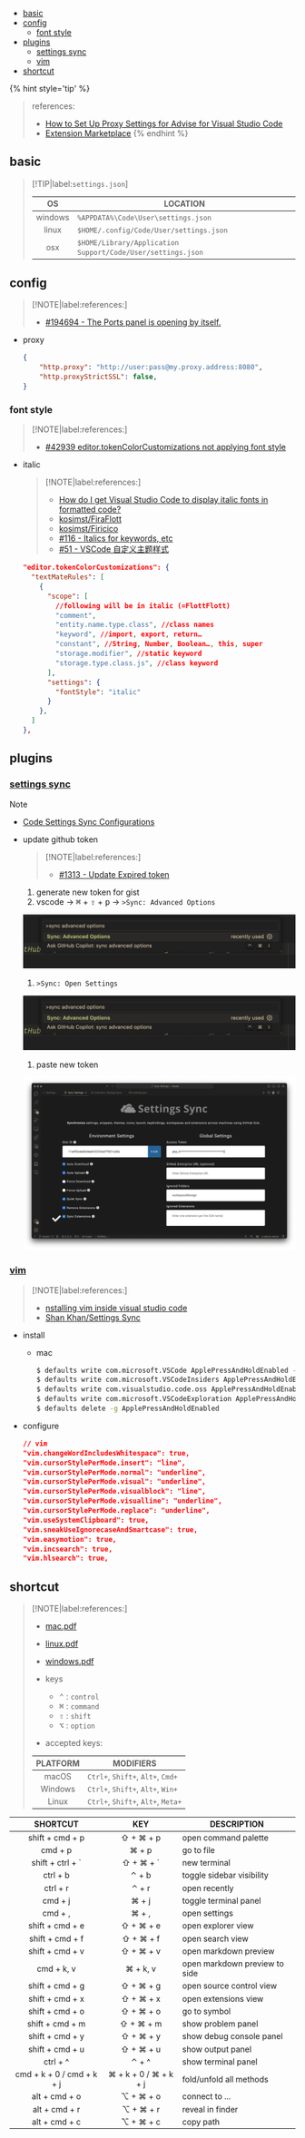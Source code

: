 <!-- START doctoc generated TOC please keep comment here to allow auto update -->
<!-- DON'T EDIT THIS SECTION, INSTEAD RE-RUN doctoc TO UPDATE -->

- [basic](#basic)
- [config](#config)
  - [font style](#font-style)
- [plugins](#plugins)
  - [settings sync](#settings-sync)
  - [vim](#vim)
- [shortcut](#shortcut)

<!-- END doctoc generated TOC please keep comment here to allow auto update -->

{% hint style='tip' %}
> references:
> - [How to Set Up Proxy Settings for Advise for Visual Studio Code](https://docs.mend.io/en-US/bundle/wsk/page/how_to_set_up_proxy_settings_for_advise_for_visual_studio_code.html)
> - [Extension Marketplace](https://code.visualstudio.com/docs/editor/extension-marketplace#_disable-an-extension)
{% endhint %}

## basic

> [!TIP|label:`settings.json`]
>
>
> |    OS   | LOCATION                                                    |
> |:-------:|-------------------------------------------------------------|
> | windows | `%APPDATA%\Code\User\settings.json`                         |
> |  linux  | `$HOME/.config/Code/User/settings.json`                     |
> |   osx   | `$HOME/Library/Application Support/Code/User/settings.json` |

## config

> [!NOTE|label:references:]
> - [#194694 - The Ports panel is opening by itself.](https://github.com/microsoft/vscode/issues/194694#issuecomment-1744810198)

- proxy
  ```json
  {
      "http.proxy": "http://user:pass@my.proxy.address:8080",
      "http.proxyStrictSSL": false,
  }
  ```

### font style

> [!NOTE|label:references:]
> - [#42939 editor.tokenColorCustomizations not applying font style](https://github.com/Microsoft/vscode/issues/42939)

- italic

  > [!NOTE|label:references:]
  > - [How do I get Visual Studio Code to display italic fonts in formatted code?](https://stackoverflow.com/a/50714195/2940319)
  > - [kosimst/FiraFlott](https://github.com/kosimst/FiraFlott?tab=readme-ov-file#vscode-specific)
  > - [kosimst/Firicico](https://github.com/kosimst/Firicico?tab=readme-ov-file#what-are-italics)
  > - [#116 - Italics for keywords, etc](https://github.com/wesbos/cobalt2-vscode/issues/116)
  > - [#51 - VSCode 自定义主题样式](https://github.com/vhxubo/blog/issues/51)

  ```json
  "editor.tokenColorCustomizations": {
    "textMateRules": [
      {
        "scope": [
          //following will be in italic (=FlottFlott)
          "comment",
          "entity.name.type.class", //class names
          "keyword", //import, export, return…
          "constant", //String, Number, Boolean…, this, super
          "storage.modifier", //static keyword
          "storage.type.class.js", //class keyword
        ],
        "settings": {
          "fontStyle": "italic"
        }
      },
    ]
  },
  ```


## plugins
### [settings sync](https://code.visualstudio.com/docs/editor/settings-sync)

> [!NOTE]
> - [Code Settings Sync Configurations](https://dev.to/shanalikhan/visual-studio-code-settings-sync-configurations-mn0)

- update github token

  > [!NOTE|label:references:]
  > - [#1313 - Update Expired token](https://github.com/shanalikhan/code-settings-sync/issues/1313#issuecomment-890602304)

  1. generate new token for gist
  1. vscode -> <kbd>⌘</kbd> + <kbd>⇧</kbd> + <kbd>p</kbd> -> `>Sync: Advanced Options`

    ![sync: advanced options](../../screenshot/tools/vscode/sync-1.png)

  1. `>Sync: Open Settings`

    ![sync: advanced options](../../screenshot/tools/vscode/sync-1.png)

  1. paste new token

    ![paste new token](../../screenshot/tools/vscode/sync-3.png)

### [vim](https://marketplace.visualstudio.com/items?itemName=vscodevim.vim)

> [!NOTE|label:references:]
> - [nstalling vim inside visual studio code](https://www.barbarianmeetscoding.com/boost-your-coding-fu-with-vscode-and-vim/installing-vim-in-vscode/)
> - [Shan Khan/Settings Sync](https://marketplace.visualstudio.com/items?itemName=Shan.code-settings-sync)

- install
  - mac
    ```bash
    $ defaults write com.microsoft.VSCode ApplePressAndHoldEnabled -bool false              # For VS Code
    $ defaults write com.microsoft.VSCodeInsiders ApplePressAndHoldEnabled -bool false      # For VS Code Insider
    $ defaults write com.visualstudio.code.oss ApplePressAndHoldEnabled -bool false         # For VS Codium
    $ defaults write com.microsoft.VSCodeExploration ApplePressAndHoldEnabled -bool false   # For VS Codium Exploration users
    $ defaults delete -g ApplePressAndHoldEnabled                                           # If necessary, reset global default
    ```

- configure
  ```json
  // vim
  "vim.changeWordIncludesWhitespace": true,
  "vim.cursorStylePerMode.insert": "line",
  "vim.cursorStylePerMode.normal": "underline",
  "vim.cursorStylePerMode.visual": "underline",
  "vim.cursorStylePerMode.visualblock": "line",
  "vim.cursorStylePerMode.visualline": "underline",
  "vim.cursorStylePerMode.replace": "underline",
  "vim.useSystemClipboard": true,
  "vim.sneakUseIgnorecaseAndSmartcase": true,
  "vim.easymotion": true,
  "vim.incsearch": true,
  "vim.hlsearch": true,
  ```

## shortcut

> [!NOTE|label:references:]
> - [mac.pdf](https://code.visualstudio.com/shortcuts/keyboard-shortcuts-macos.pdf)
> - [linux.pdf](https://code.visualstudio.com/shortcuts/keyboard-shortcuts-linux.pdf)
> - [windows.pdf](https://code.visualstudio.com/shortcuts/keyboard-shortcuts-windows.pdf)
> - keys
>   - <kbd>⌃</kbd> : `control`
>   - <kbd>⌘</kbd> : `command`
>   - <kbd>⇧</kbd> : `shift`
>   - <kbd>⌥</kbd> : `option`
>
> - accepted keys:
>
> | PLATFORM | MODIFIERS                          |
> |:--------:|------------------------------------|
> |   macOS  | `Ctrl+`, `Shift+`, `Alt+`, `Cmd+`  |
> |  Windows | `Ctrl+`, `Shift+`, `Alt+`, `Win+`  |
> |   Linux  | `Ctrl+`, `Shift+`, `Alt+`, `Meta+` |


|          SHORTCUT         |          KEY          | DESCRIPTION                   |
|:-------------------------:|:---------------------:|-------------------------------|
|      shift + cmd + p      |       ⇧ + ⌘ + p       | open command palette          |
|          cmd + p          |         ⌘ + p         | go to file                    |
|   shift + ctrl + &#x60;   |     ⇧ + ⌘ + &#x60;    | new terminal                  |
|          ctrl + b         |         ⌃ + b         | toggle sidebar visibility     |
|          ctrl + r         |         ⌃ + r         | open recently                 |
|          cmd + j          |         ⌘ + j         | toggle terminal panel         |
|          cmd + ,          |         ⌘ + ,         | open settings                 |
|      shift + cmd + e      |       ⇧ + ⌘ + e       | open explorer view            |
|      shift + cmd + f      |       ⇧ + ⌘ + f       | open search view              |
|      shift + cmd + v      |       ⇧ + ⌘ + v       | open markdown preview         |
|         cmd + k, v        |        ⌘ + k, v       | open markdown preview to side |
|      shift + cmd + g      |       ⇧ + ⌘ + g       | open source control view      |
|      shift + cmd + x      |       ⇧ + ⌘ + x       | open extensions view          |
|      shift + cmd + o      |       ⇧ + ⌘ + o       | go to symbol                  |
|      shift + cmd + m      |       ⇧ + ⌘ + m       | show problem panel            |
|      shift + cmd + y      |       ⇧ + ⌘ + y       | show debug console panel      |
|      shift + cmd + u      |       ⇧ + ⌘ + u       | show output  panel            |
|          ctrl + ^         |         ⌃ + ^         | show terminal panel           |
| cmd + k + 0 / cmd + k + j | ⌘ + k + 0 / ⌘ + k + j | fold/unfold all methods       |
|       alt + cmd + o       |       ⌥ + ⌘ + o       | connect to ...                |
|       alt + cmd + r       |       ⌥ + ⌘ + r       | reveal in finder              |
|       alt + cmd + c       |       ⌥ + ⌘ + c       | copy path                     |
